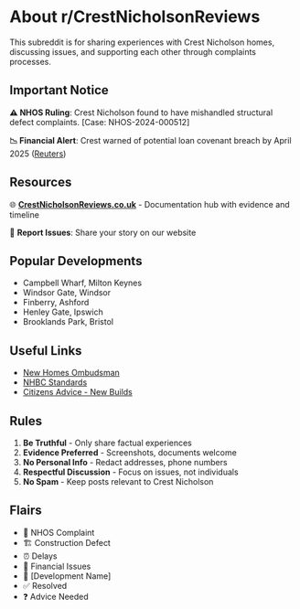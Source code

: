 # About r/CrestNicholsonReviews

This subreddit is for sharing experiences with Crest Nicholson homes, discussing issues, and supporting each other through complaints processes.

## Important Notice

**⚠️ NHOS Ruling**: Crest Nicholson found to have mishandled structural defect complaints. [Case: NHOS-2024-000512]

**📉 Financial Alert**: Crest warned of potential loan covenant breach by April 2025 ([Reuters](https://www.reuters.com/world/uk/uk-homebuilder-crest-nicholson-sees-trading-stability-second-half-2025-2025-02-04/))

## Resources

🌐 **[CrestNicholsonReviews.co.uk](https://crestnicholsonreviews.co.uk)** - Documentation hub with evidence and timeline

📧 **Report Issues**: Share your story on our website

## Popular Developments

- Campbell Wharf, Milton Keynes
- Windsor Gate, Windsor
- Finberry, Ashford
- Henley Gate, Ipswich
- Brooklands Park, Bristol

## Useful Links

- [New Homes Ombudsman](https://www.nhos.org.uk/)
- [NHBC Standards](https://nhbc.co.uk/standards)
- [Citizens Advice - New Builds](https://www.citizensadvice.org.uk/)

## Rules

1. **Be Truthful** - Only share factual experiences
2. **Evidence Preferred** - Screenshots, documents welcome
3. **No Personal Info** - Redact addresses, phone numbers
4. **Respectful Discussion** - Focus on issues, not individuals
5. **No Spam** - Keep posts relevant to Crest Nicholson

## Flairs

- 🚨 NHOS Complaint
- 🏗️ Construction Defect  
- ⏰ Delays
- 💸 Financial Issues
- 📍 [Development Name]
- ✅ Resolved
- ❓ Advice Needed